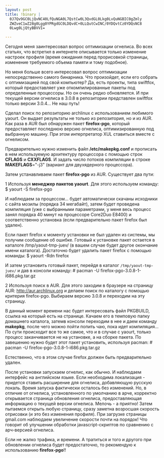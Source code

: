 ```yaml
--- 
layout: post
title: !binary |
  0J7Qv9GC0LjQvNC40LfQuNGA0L7QstCw0L3QvdGL0Lkg0LvQuNGBIC0gZmly
  ZWZveC1wZ28g0Lgg0YPRgdGC0LDQvdC+0LLQutCwINC/0YDQvtCz0YDQsNC8
  0Lwg0LjQtyBBVVI=

---
```

Сегодня меня заинтересовал вопрос оптимизации огнелиса. Во всех статьях, что встретил в интернете описывается только изменение настроек профиля (время ожидания перед прорисовкой страницы, изменение требуемого объема памяти и тому подобное).

Но меня больше всего интересовал вопрос оптимизации непосредственно самого бинарника. Что произойдет, если его собрать с оптимизацией под свой компьютер? Да, есть проекты, типа swiftfox, который предоставляет уже откомпилированные пакеты под определенные процессоры. Но он очень редко обновляется. И при текущей версии огнелиса в 3.0.8 в репозитории представлен swiftfox только версии 3.0.4... Не наш путь!

Сделал поиск по репозиторию archlinux с использованием любимого yaourt. Он выдает результаты не только из репозитория, но и из AUR. Как раза в AUR был обнаружен пакет <strong>firefox-pgo</strong>, который предоставляет последнюю версию огнелиса, оптимизированную под выбранную машину. При этом интерпретатор XUL ставиться вместе с огнелисом.

Предварительно нужно изменить файл <strong>/etc/makepkg.conf</strong> и прописать в нем используемую архитектуру процессора с помощью строк <strong>CFLAGS</strong> и <strong>CXXFLAGS</strong>. И задать число потоков компиляции в строке <strong>MAKEFLAGS</strong>="-j3" (вариант для двухядерного процессора).

Затем устанавливаем пакет <strong>firefox-pgo</strong> из AUR. Существует два пути:

1 Используя <strong>менеджер пакетов yaourt</strong>. Для этого используем команду:
    $ yaourt -S firefox-pgo

И наблюдаем за процессом... будет автоматически скачаны исходники с сайта мозилы (порядка 34 мегабайт), затем будет проведена компиляция (уже с выбранными параметрами, у меня весь процесс занял порядка 40 минут на процессоре Core2Duo E8400) и соответственно установка (если предварительно пакет firefox был удален).

Если пакет firefox к моменту установки не был удален из системы, мы получим сообщение об ошибке. Готовый к установке пакет остается в каталоге /tmp/yaout-tmp-juev/ (в вашем случае будет другое окончание имени каталога). Достаточно будет удалить пакет firefox с помощью команды:
    $ yaourt -Rdn firefox

И затем установить готовый пакет, перейдя в каталог `/tmp/yaout-tmp-juev/` и дав в консоли команду:
    # pacman -U firefox-pgo-3.0.8-1-i686.pkg.tar.gz

2 Используя поиск в AUR. Для этого заходим в браузере на страницу AUR: http://aur.archlinux.org и делаем поиск по каталогу с помощью критерия firefox-pgo. Выбираем версию 3.0.8 и переходим на эту страницу.

В данный момент времени нас будет интересовать файл PKGBUILD, ссылка на который есть на странице. Качаем его в темповую папку домашнего каталога, затемв консоли переходим в нее и даем команду <strong>makepkg</strong>, после чего можно пойти попить чаю, пока идет компиляция... По сути происходит все то же самое, что и в случае с yaourt, только процесс заканчивается не на установке, а на сборке пакета. По завешению нужно будет этот пакет установить, используя pacman:
    # pacman -U firefox-pgo-3.0.8-1-i686.pkg.tar.gz

Естественно, что в этом случае firefox должен быть предварительно удален.

После установки запускаем огнелис, как обычно. И наблюдаем интерфейс на английском языке. Если необходима локализация - придется ставить расширение для огнелиса, добавляющую русскую локаль. Время запуска фактически осталось без изменений. Но, в отличие от огнелиса, установленного по умолчанию в арче, корректно открывается страница обновления огнелиса, предоставляющая информацию о текущей версии огнелиса. Мелочь - а приятно! Затем пытаемся открыть любую страницу, сразу заметна возросшая скорость отрисовки (и это без изменения профиля). При загрузке страницы gmail.com наблюдаем увеличение скорости почти на порядок! Что говорит об улучшении обработки javascript-скриптов по сравнению с арч-версией огнелиса.

Если не жалко трафика, и времени. А тратиться и того и другого при обновлении огнелиса будет предостаточно, то рекомендую к использованию <strong>firefox-pgo</strong>!!
